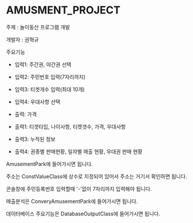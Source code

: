 # AMUSMENT_PROJECT
주제 : 놀이동산 프로그램 개발

개발자 : 권혁규

주요기능 
- 입력1: 주간권, 야간권 선택
- 입력2: 주민번호 입력(7자리까지)
- 입력3: 티겟개수 입력(최대 10개)
- 입력4: 우대사항 선택

- 출력: 가격
- 출력1: 티겟타입, 나이사항, 티켓갯수, 가격, 우대사항
- 출력3: 누적된 정보
- 출력4: 권종별 판매현황, 일자별 매출 현황, 우대권 판매 현황


AmusementPark에 들어가시면 됩니다.

주소는 ConstValueClass에  상수로 지정되어 있어서 주소는 거기서 확인하면 됩니다.

콘솔창에 주민등록번호 입력할때 '-'없이 7자리까지 입력해야 됩니다.

매출분석은 ConveryAmusementPark에 들어가시면 됩니다.

데이터베이스 주요기능은 DatabaseOutputClass에 들어가시면 됩니다.